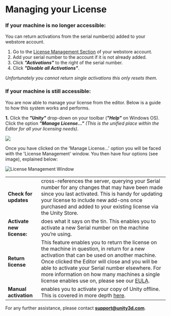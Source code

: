 # Managing your License


### If your machine is no longer accessible:

You can return activations from the serial number(s) added to your webstore account.

1. Go to the [License Management Section](https://store.unity3d.com/account/licenses) of your webstore account.
2. Add your serial number to the account if it is not already added.
3. Click ***"Activations"*** to the right of the serial number.
4. Click ***"Disable all Activations"***.

_Unfortunately you cannot return single activations this only resets them._

### If your machine is still accessible:

You are now able to manage your license from the editor. Below is a guide to how this system works and performs.

  
**1.** Click the ***"Unity"*** drop-down on your toolbar (***"Help"*** on Windows OS). Click the option ***"Manage License..."*** *(This is the unified place within the Editor for all your licensing needs)*.


![](../uploads/Main/manageLicensedropdown.png) 

Once you have clicked on the 'Manage License...' option you will be faced with the 'License Management' window. You then have four options (see image), explained below:

![License Management Window](../uploads/Main/licenseManagementwindow.png) 

|||
|:---|:---|
| **Check for updates** |  cross-references the server, querying your Serial number for any changes that may have been made since you last activated. This is handy for updating your license to include new add-ons once purchased and added to your existing license via the Unity Store.|
| **Activate new license:** | does what it says on the tin. This enables you to activate a new Serial number on the machine you’re using. |
| **Return license** | This feature enables you to return the license on the machine in question, in return for a new activation that can be used on another machine. Once clicked the Editor will close and you will be able to activate your Serial number elsewhere. For more information on how many machines a single license enables use on, please see our [EULA](http://unity3d.com/company/legal/eula). |
| **Manual activation** | enables you to activate your copy of Unity offline. This is covered in more depth [here](ManualActivationGuide). |

For any further assistance, please contact **support@unity3d.com**.

